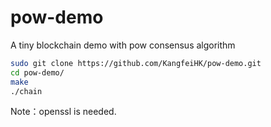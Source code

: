 
# pow-demo

A tiny blockchain demo with pow consensus algorithm

```bash
sudo git clone https://github.com/KangfeiHK/pow-demo.git
cd pow-demo/
make
./chain
```

Note：openssl is needed.

